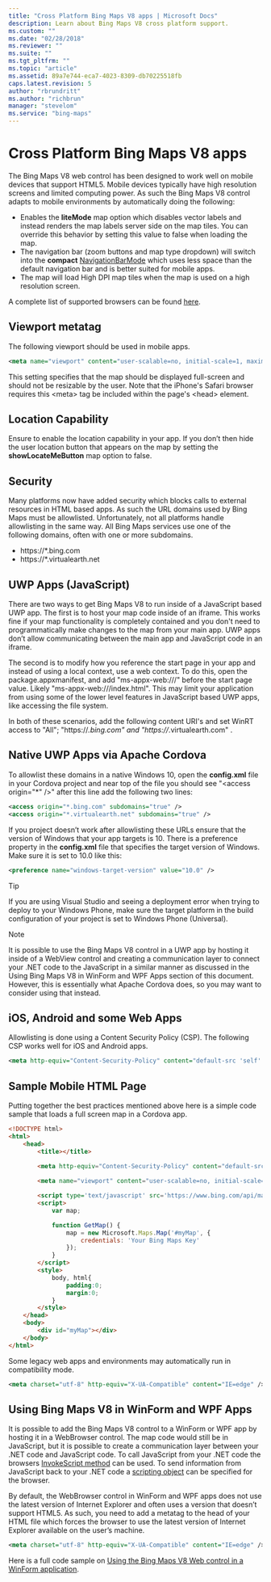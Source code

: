 ```yaml
---
title: "Cross Platform Bing Maps V8 apps | Microsoft Docs"
description: Learn about Bing Maps V8 cross platform support.
ms.custom: ""
ms.date: "02/28/2018"
ms.reviewer: ""
ms.suite: ""
ms.tgt_pltfrm: ""
ms.topic: "article"
ms.assetid: 89a7e744-eca7-4023-8309-db70225518fb
caps.latest.revision: 5
author: "rbrundritt"
ms.author: "richbrun"
manager: "stevelom"
ms.service: "bing-maps"
---
```


# Cross Platform Bing Maps V8 apps

The Bing Maps V8 web control has been designed to work well on mobile devices that support HTML5. Mobile devices typically have high resolution screens and limited computing power. As such the Bing Maps V8 control adapts to mobile environments by automatically doing the following:

* Enables the **liteMode** map option which disables vector labels and instead renders the map labels server side on the map tiles. You can override this behavior by setting this value to false when loading the map.
* The navigation bar (zoom buttons and map type dropdown) will switch into the **compact** [NavigationBarMode](../map-control-api/navigationbarmode-enumeration.md) which uses less space than the default navigation bar and is better suited for mobile apps.
* The map will load High DPI map tiles when the map is used on a high resolution screen.

A complete list of supported browsers can be found [here](../supported-browsers.md).

## Viewport metatag

The following viewport should be used in mobile apps.

```xml
<meta name="viewport" content="user-scalable=no, initial-scale=1, maximum-scale=1, minimum-scale=1, width=device-width"/>
```

This setting specifies that the map should be displayed full-screen and should not be resizable by the user. Note that the iPhone's Safari browser requires this &lt;meta&gt; tag be included within the page's &lt;head&gt; element.

## Location Capability

Ensure to enable the location capability in your app. If you don’t then hide the user location button that appears on the map by setting the **showLocateMeButton** map option to false.

## Security

Many platforms now have added security which blocks calls to external resources in HTML based apps. As such the URL domains used by Bing Maps must be allowlisted. Unfortunately, not all platforms handle allowlisting in the same way. All Bing Maps services use one of the following domains, often with one or more subdomains.

* https://\*.bing.com
* https://\*.virtualearth.net

## UWP Apps (JavaScript)

There are two ways to get Bing Maps V8 to run inside of a JavaScript based UWP app. The first is to host your map code inside of an iframe. This works fine if your map functionality is completely contained and you don't need to programmatically make changes to the map from your main app. UWP apps don’t allow communicating between the main app and JavaScript code in an iframe.

The second is to modify how you reference the start page in your app and instead of using a local context, use a web context. To do this, open the package.appxmanifest, and add "ms-appx-web:///" before the start page value. Likely "ms-appx-web:///index.html". This may limit your application from using some of the lower level features in JavaScript based UWP apps, like accessing the file system.

In both of these scenarios, add the following content URI's and set WinRT access to "All"; "https://*.bing.com" and "https://*.virtualearth.com" .

## Native UWP Apps via Apache Cordova

To allowlist these domains in a native Windows 10, open the **config.xml** file in your Cordova project and near top of the file you should see "&lt;access origin="\*" /&gt;" after this line add the following two lines:

```xml
<access origin="*.bing.com" subdomains="true" />
<access origin="*.virtualearth.net" subdomains="true" />
```

If you project doesn’t work after allowlisting these URLs ensure that the version of Windows that your app targets is 10. There is a preference property in the **config.xml** file that specifies the target version of Windows. Make sure it is set to 10.0 like this:

```xml
<preference name="windows-target-version" value="10.0" />
```

> [!TIP]
> If you are using Visual Studio and seeing a deployment error when trying to deploy to your Windows Phone, make sure the target platform in the build configuration of your project is set to Windows Phone (Universal).

> [!NOTE]
> It is possible to use the Bing Maps V8 control in a UWP app by hosting it inside of a WebView control and creating a communication layer to connect your .NET code to the JavaScript in a similar manner as discussed in the Using Bing Maps V8 in WinForm and WPF Apps section of this document. However, this is essentially what Apache Cordova does, so you may want to consider using that instead.

## iOS, Android and some Web Apps

Allowlisting is done using a Content Security Policy (CSP). The following CSP works well for iOS and Android apps.

```xml
<meta http-equiv="Content-Security-Policy" content="default-src 'self' data: gap: https://ssl.gstatic.com 'unsafe-eval' 'unsafe-inline' https://*.bing.com https://*.virtualearth.net; style-src 'self' 'unsafe-inline' https://*.bing.com https://*.virtualearth.net; media-src *">
```

## Sample Mobile HTML Page

Putting together the best practices mentioned above here is a simple code sample that loads a full screen map in a Cordova app.

```html
<!DOCTYPE html>
<html>
    <head>
        <title></title>

        <meta http-equiv="Content-Security-Policy" content="default-src 'self' data: gap: https://ssl.gstatic.com 'unsafe-eval' 'unsafe-inline' https://*.bing.com https://*.virtualearth.net; style-src 'self' 'unsafe-inline' https://*.bing.com https://*.virtualearth.net; media-src *">
        
        <meta name="viewport" content="user-scalable=no, initial-scale=1, maximum-scale=1, minimum-scale=1, width=device-width">

        <script type='text/javascript' src='https://www.bing.com/api/maps/mapcontrol?callback=GetMap' async defer></script>
        <script>
            var map;

            function GetMap() {
                map = new Microsoft.Maps.Map('#myMap', {
                    credentials: 'Your Bing Maps Key'
                });
            }
        </script>
        <style>
            body, html{
                padding:0;
                margin:0;
            }
        </style>
    </head>
    <body>
        <div id="myMap"></div>
    </body>
</html>
```

Some legacy web apps and environments may automatically run in compatibility mode. 

```xml
<meta charset="utf-8" http-equiv="X-UA-Compatible" content="IE=edge" />
```

## Using Bing Maps V8 in WinForm and WPF Apps

It is possible to add the Bing Maps V8 control to a WinForm or WPF app by hosting it in a WebBrowser control. The map code would still be in JavaScript, but it is possible to create a communication layer between your .NET code and JavaScript code. To call JavaScript from your .NET code the browsers [InvokeScript method](https://msdn.microsoft.com/library/4b1a88bz(v=vs.110).aspx) can be used. To send information from JavaScript back to your .NET code a [scripting object](https://msdn.microsoft.com/library/system.windows.forms.webbrowser.objectforscripting(v=vs.110).aspx) can be specified for the browser.

By default, the WebBrowser control in WinForm and WPF apps does not use the latest version of Internet Explorer and often uses a version that doesn’t support HTML5. As such, you need to add a metatag to the head of your HTML file which forces the browser to use the latest version of Internet Explorer available on the user’s machine.

```xml
<meta charset="utf-8" http-equiv="X-UA-Compatible" content="IE=edge" />
```

Here is a full code sample on [Using the Bing Maps V8 Web control in a WinForm application](https://code.msdn.microsoft.com/Using-the-Bing-Maps-V8-Web-07e21f3a?redir=0).
